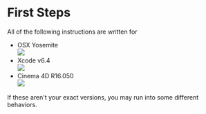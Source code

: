 # First Steps

All of the following instructions are written for

- OSX Yosemite  
![](http://i.imgur.com/kcgGbBX.png)
- Xcode v6.4  
![](http://i.imgur.com/HPJdQ5L.png)
- Cinema 4D R16.050  
![](http://i.imgur.com/KdlBcuU.png)

If these aren't your exact versions, you may run into some different behaviors.
